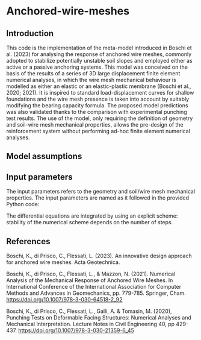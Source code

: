 # Anchored-wire-meshes

## Introduction
This code is the implementation of the meta-model introduced in Boschi et al. (2023) for analysing the response of anchored wire meshes, commonly adopted to stabilize potentially unstable soil slopes and employed either as active or a passive anchoring systems. 
This model was conceived on the basis of the results of a series of 3D large displacement finite element numerical analyses, in which the wire mesh mechanical behaviour is modelled as either an elastic or an elastic-plastic membrane (Boschi et al., 2020; 2021). It is inspired to standard load-displacement curves for shallow foundations and the wire mesh presence is taken into account by suitably modifying the bearing capacity formula. The proposed model predictions was also validated thanks to the comparison with experimental punching test results. 
The use of the model, only requiring the definition of geometry and soil-wire mesh mechanical properties, allows the pre-design of the reinforcement system without performing ad-hoc finite element numerical analyses. 

## Model assumptions


## Input parameters
The input parameters refers to the geometry and soil/wire mesh mechanical properties. 
The input parameters are named as it followed in the provided Python code:





The differential equations are integrated by using an explicit scheme: stability of the numerical scheme depends on the number of steps.





## References

Boschi, K., di Prisco, C., Flessati, L. (2023). An innovative design approach for anchored wire meshes. Acta Geotechnica. 

Boschi, K., di Prisco, C., Flessati, L., & Mazzon, N. (2021). Numerical Analysis of the Mechanical Response of Anchored Wire Meshes. In International Conference of the International Association for Computer Methods and Advances in Geomechanics, pp. 779-785. Springer, Cham. https://doi.org/10.1007/978-3-030-64518-2_92 

Boschi, K., di Prisco, C., Flessati, L., Galli, A. & Tomasin, M. (2020), Punching Tests on Deformable Facing Structures: Numerical Analyses and Mechanical Interpretation. Lecture Notes in Civil Engineering 40, pp 429-437. https://doi.org/10.1007/978-3-030-21359-6_45 

